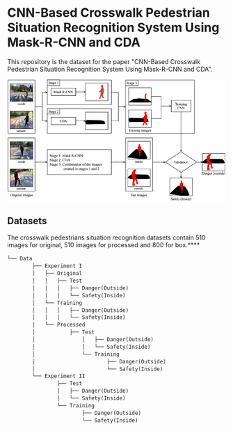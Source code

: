 # **CNN-Based Crosswalk Pedestrian Situation Recognition System Using Mask-R-CNN and CDA**


This repository is the dataset for the paper "CNN-Based Crosswalk Pedestrian Situation Recognition System Using Mask-R-CNN and CDA".

![Untitled](https://github.com/toast-ceo/CNN-Based-Crosswalk-Pedestrian-Situation-Recognition-System-Using-Mask-R-CNN-and-CDA/blob/main/docs/pocess.png?raw=true)

## Datasets


The crosswalk pedestrians situation recognition datasets contain 510 images for original, 510 images for processed and 800 for box.****

```markdown
└── Data
		├── Experiment I
		│   ├── Original
		│   │   ├── Test
		│   │   │   ├── Danger(Outside)
		│   │   │   └── Safety(Inside)
		│   └── Training
		│   │   │   ├── Danger(Outside)
		│   │   │   └── Safety(Inside)
		│   └── Processed
		│ 			├── Test
		│				│   ├── Danger(Outside)
		│				│   └── Safety(Inside)
		│				└── Training
		│						├── Danger(Outside)
		│						└── Safety(Inside)
		└── Experiment II
				├── Test
				│   ├── Danger(Outside)
				│   └── Safety(Inside)
				└── Training
						├── Danger(Outside)
						└── Safety(Inside)

```
